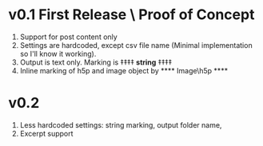 # v0.1 First Release \ Proof of Concept
1. Support for post content only
2. Settings are hardcoded, except csv file name (Minimal implementation so I'll know it working).
3. Output is text only. Marking is ‡‡‡‡ __string__ ‡‡‡‡
4. Inline marking of h5p and image object by \*\*\*\* Image\h5p \*\*\*\*

# v0.2
1. Less hardcoded settings: string marking, output folder name, 
2. Excerpt support